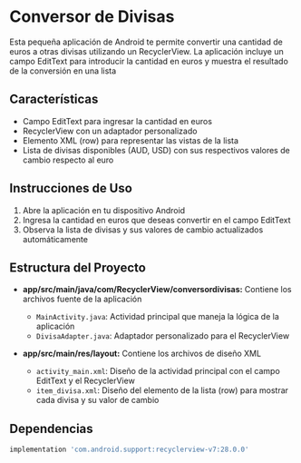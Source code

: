 # Conversor de Divisas

Esta pequeña aplicación de Android te permite convertir una cantidad de euros a otras divisas utilizando un RecyclerView. La aplicación incluye un campo EditText para introducir la cantidad en euros y muestra el resultado de la conversión en una lista

## Características

- Campo EditText para ingresar la cantidad en euros
- RecyclerView con un adaptador personalizado
- Elemento XML (row) para representar las vistas de la lista
- Lista de divisas disponibles (AUD, USD) con sus respectivos valores de cambio respecto al euro

## Instrucciones de Uso

1. Abre la aplicación en tu dispositivo Android
2. Ingresa la cantidad en euros que deseas convertir en el campo EditText
3. Observa la lista de divisas y sus valores de cambio actualizados automáticamente

## Estructura del Proyecto

- **app/src/main/java/com/RecyclerView/conversordivisas:** Contiene los archivos fuente de la aplicación
  - `MainActivity.java`: Actividad principal que maneja la lógica de la aplicación
  - `DivisaAdapter.java`: Adaptador personalizado para el RecyclerView

- **app/src/main/res/layout:** Contiene los archivos de diseño XML
  - `activity_main.xml`: Diseño de la actividad principal con el campo EditText y el RecyclerView
  - `item_divisa.xml`: Diseño del elemento de la lista (row) para mostrar cada divisa y su valor de cambio

## Dependencias

```gradle
implementation 'com.android.support:recyclerview-v7:28.0.0'
